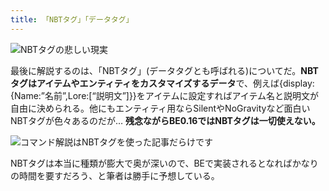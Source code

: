 ```yaml
---
title: 「NBTタグ」「データタグ」
---
```


![NBTタグの悲しい現実](https://cdn-ak.f.st-hatena.com/images/fotolife/s/sasigume/20210208/20210208112736.png)

最後に解説するのは、「NBTタグ」(データタグとも呼ばれる)についてだ。**NBTタグはアイテムやエンティティをカスタマイズするデータ**で、例えば{display:{Name:”名前”,Lore:\[“説明文”\]}}をアイテムに設定すればアイテム名と説明文が自由に決められる。他にもエンティティ用ならSilentやNoGravityなど面白いNBTタグが色々あるのだが… **残念ながらBE0.16ではNBTタグは一切使えない。**

![コマンド解説はNBTタグを使った記事だらけです](https://cdn-ak.f.st-hatena.com/images/fotolife/s/sasigume/20210208/20210208112741.png)

NBTタグは本当に種類が膨大で奥が深いので、BEで実装されるとなればかなりの時間を要すだろう、と筆者は勝手に予想している。
